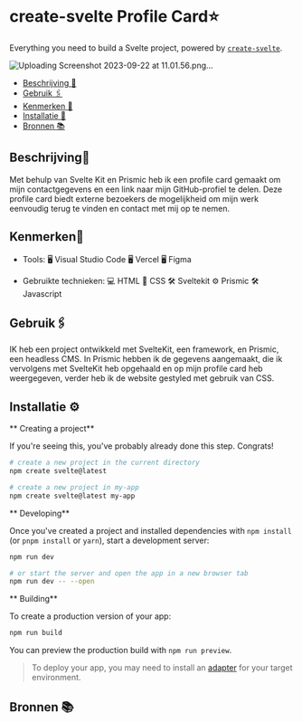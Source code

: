 # create-svelte Profile Card⭐️

Everything you need to build a Svelte project, powered by [`create-svelte`](https://github.com/sveltejs/kit/tree/master/packages/create-svelte).

![Uploading Screenshot 2023-09-22 at 11.01.56.png…]()



  * [Beschrijving 📝](#beschrijving)
  * [Gebruik 🖇](#gebruik)
  * [Kenmerken 📌](#kenmerken)
  * [Installatie 📲](#installatie)
  * [Bronnen 📚](#bronnen)

## Beschrijving📝

Met behulp van Svelte Kit en Prismic heb ik een profile card gemaakt om mijn contactgegevens en een link naar mijn GitHub-profiel te delen. Deze profile card biedt externe bezoekers de mogelijkheid om mijn werk eenvoudig terug te vinden en contact met mij op te nemen.

## Kenmerken📌
* Tools: 🖥️ Visual Studio Code 🖥️ Vercel 🖥️ Figma

* Gebruikte technieken: 💻 HTML 🎨 CSS 🛠 Sveltekit ⚙️ Prismic 🛠 Javascript


## Gebruik🖇
IK heb een project ontwikkeld met SvelteKit, een framework, en Prismic, een headless CMS. In Prismic hebben ik de gegevens aangemaakt, die ik vervolgens met SvelteKit heb opgehaald en op mijn profile card heb weergegeven, verder heb ik de website gestyled met gebruik van CSS.


## Installatie ⚙️
** Creating a project**

If you're seeing this, you've probably already done this step. Congrats!

```bash
# create a new project in the current directory
npm create svelte@latest

# create a new project in my-app
npm create svelte@latest my-app
```

** Developing**

Once you've created a project and installed dependencies with `npm install` (or `pnpm install` or `yarn`), start a development server:

```bash
npm run dev

# or start the server and open the app in a new browser tab
npm run dev -- --open
```

** Building**

To create a production version of your app:

```bash
npm run build
```

You can preview the production build with `npm run preview`.

> To deploy your app, you may need to install an [adapter](https://kit.svelte.dev/docs/adapters) for your target environment.

## Bronnen 📚
